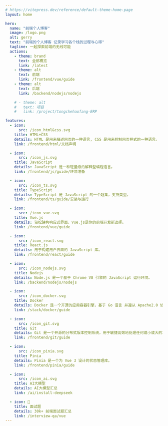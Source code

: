 ```yaml
---
# https://vitepress.dev/reference/default-theme-home-page
layout: home

hero:
  name: "前端个人博客"
  image: /logo.png
  alt: gerry
  text: "前端的个人博客 记录学习各个栈的过程与心得"
  tagline: 一起探索前端的无线可能
  actions:
    - theme: brand
      text: 全部概览
      link: /latest
    - theme: alt
      text: 前端
      link: /frontend/vue/guide
    - theme: alt
      text: 后端
      link: /backend/nodejs/nodejs

    # - theme: alt
    #   text: 项目
    #   link: /project/tongchehaofang-ERP

features:
  - icon:
      src: /icon_html&css.svg
    title: HTML+CSS
    details: HTML 是用来描述网页的一种语言, CSS 是用来控制网页样式的一种语言。
    link: /frontend/html/文档声明

  - icon:
      src: /icon_js.svg
    title: JavaScript
    details: JavaScript 是一种轻量级的解释型编程语言。
    link: /frontend/js/guide/环境准备

  - icon:
      src: /icon_ts.svg
    title: TypeScript
    details: TypeScript 是 JavaScript 的一个超集，支持类型。
    link: /frontend/ts/guide/安装与运行

  - icon:
      src: /icon_vue.svg
    title: Vue.js
    details: 轻松建构响应式界面，Vue.js是你的前端开发新选择。
    link: /frontend/vue/guide

  - icon:
      src: /icon_react.svg
    title: React.js
    details: 用于构建用户界面的 JavaScript 库。
    link: /frontend/react/guide

  - icon:
      src: /icon_nodejs.svg
    title: Nodejs
    details: Node.js 是一个基于 Chrome V8 引擎的 JavaScript 运行环境。
    link: /backend/nodejs/nodejs

  - icon:
      src: /icon_docker.svg
    title: Docker
    details: Docker 是一个开源的应用容器引擎，基于 Go 语言 并遵从 Apache2.0 协议开源。
    link: /stack/docker/guide

  - icon:
      src: /icon_git.svg
    title: Git
    details: Git 是一个开源的分布式版本控制系统，用于敏捷高效地处理任何或小或大的项目。
    link: /frontend/git/guide

  - icon:
      src: /icon_pinia.svg
    title: Pinia
    details: Pinia 是一个为 Vue 3 设计的状态管理库。
    link: /frontend/pinia/guide

  - icon:
      src: /icon_ai.svg
    title: AI大模型
    details: AI大模型汇总
    link: /ai/install-deepseek

  - icon: 📓
    title: 面试题
    details: 30k+ 前端面试题汇总
    link: /interview-qa/vue
---
```


